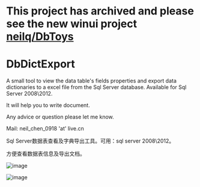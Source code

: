 # This project has archived and please see the new winui project [neilq/DbToys](https://github.com/NeilQ/DbToys/edit/master/README.md)

DbDictExport
============


A small tool to view the data table's fields properties and export data dictionaries to a excel file from the Sql Server database. 
Available for Sql Server 2008\2012.

It will help you to write document.

Any advice or question please let me know.

Mail: neil_chen_0918 'at' live.cn

Sql Server数据表查看及字典导出工具。可用：sql server 2008\2012。

方便查看数据表信息及导出文档。

![image](https://raw.githubusercontent.com/NeilQ/DbDictExport/master/screenshot.jpg)

![image](https://raw.githubusercontent.com/NeilQ/DbDictExport/master/screenshot2.jpg)
